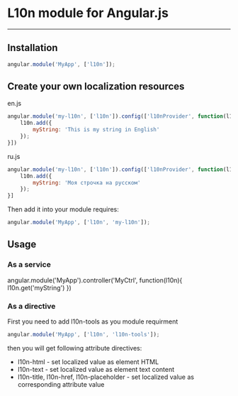# L10n module for Angular.js
***
## Installation
```javascript
angular.module('MyApp', ['l10n']);
```

## Create your own localization resources

en.js
```javascript
angular.module('my-l10n', ['l10n']).config(['l10nProvider', function(l10n){
	l10n.add({
		myString: 'This is my string in English'
	});
}])
```

ru.js
```javascript
angular.module('my-l10n', ['l10n']).config(['l10nProvider', function(l10n){
	l10n.add({
		myString: 'Моя строчка на русском'
	});
}]
```

Then add it into your module requires:
```javascript
angular.module('MyApp', ['l10n', 'my-l10n']);
```


## Usage
### As a service
angular.module('MyApp').controller('MyCtrl', function(l10n){
	l10n.get('myString')
})
### As a directive
First you need to add l10n-tools as you module requirment
```javascript
angular.module('MyApp', ['l10n', 'l10n-tools']);
```
then you will get following attribute directives:
* l10n-html - set localized value as element HTML
* l10n-text - set localized value as element text content
* l10n-title, l10n-href, l10n-placeholder - set localized value as corresponding attribute value
